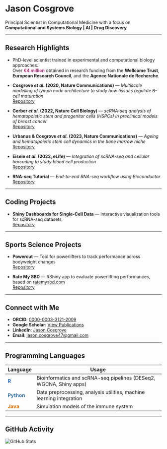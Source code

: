 
# Jason Cosgrove

Principal Scientist in Computational Medicine with a focus on  **Computational and Systems Biology | AI | Drug Discovery**

---

## Research Highlights

- PhD-level scientist trained in experimental and computational biology approaches.  
  Over <span style="color:#b83280; font-weight:bold;">€4 million</span> obtained in research funding from the **Wellcome Trust**, **European Research Council**, and the **Agence Nationale de Recherche**.  

- **Cosgrove *et al.* (2020, Nature Communications)** — *Multiscale modelling of lymph node architecture to study how tissues regulate B-cell maturation*  
  [Repository](https://github.com/jasoncosgrove47/CXCL13Sim)

- **Gerber *et al.* (2022, Nature Cell Biology)** — *scRNA-seq analysis of hematopoietic stem and progenitor cells (HSPCs) in preclinical models of breast cancer*  
  [Repository](https://github.com/jasoncosgrove47/Gerber_et_al_2022)

- **Urbanus & Cosgrove *et al.* (2023, Nature Communications)** — *Ageing and hematopoietic stem cell dynamics in the bone marrow niche*  
  [Repository](https://github.com/jasoncosgrove47/Urbanus_Cosgrove_et_al_2023)

- **Eisele *et al.* (2022, eLife)** — *Integration of scRNA-seq and cellular barcoding to study blood cell production*  
  [Repository](https://github.com/jasoncosgrove47/Eisele_et_al_2022)

- **RNA-seq Tutorial** — *End-to-end RNA-seq workflow using Bioconductor*  
  [Repository](https://github.com/jasoncosgrove47/RNAseq_tutorial)

---

## Coding Projects

- **Shiny Dashboards for Single-Cell Data** — Interactive visualization tools for scRNA-seq datasets  
  [Repository](https://github.com/jasoncosgrove47)

---

## Sports Science Projects

- **Powercut** — Tool for powerlifters to track performance across bodyweight changes  
  [Repository](https://github.com/jasoncosgrove47/powercut)

- **Rate My SBD** — RShiny app to evaluate powerlifting performances, based on [ratemysbd.com](https://ratemysbd.com)  
  [Repository](https://github.com/jasoncosgrove47/rate-my-SBD)

---

## Connect with Me

- **ORCID**: [0000-0003-3121-2009](https://orcid.org/0000-0003-3121-2009)  
- **Google Scholar**: [View Publications](https://scholar.google.com/citations?user=gH0WDeIAAAAJ&hl=en)  
- **LinkedIn**: [Jason Cosgrove](https://fr.linkedin.com/in/jason-cosgrove-18537a53)  
- **Email**: jason.cosgrove47@gmail.com  

---

## Programming Languages

| Language | Usage |
|----------|------------------------------------------------|
| <span style="color:#276DC3; font-weight:bold;">R</span> | Bioinformatics and scRNA-seq pipelines (DESeq2, WGCNA, Shiny apps) |
| <span style="color:#3776AB; font-weight:bold;">Python</span> | Data preprocessing, analysis utilities, machine learning integration |
| <span style="color:#E76F00; font-weight:bold;">Java</span> | Simulation models of the immune system |

---

## GitHub Activity

![GitHub Stats](https://github-readme-stats.vercel.app/api?username=jasoncosgrove47&show_icons=true&theme=default)  
